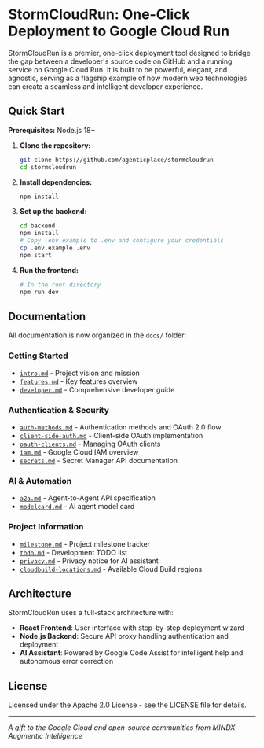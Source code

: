 # StormCloudRun: One-Click Deployment to Google Cloud Run

StormCloudRun is a premier, one-click deployment tool designed to bridge the gap between a developer's source code on GitHub and a running service on Google Cloud Run. It is built to be powerful, elegant, and agnostic, serving as a flagship example of how modern web technologies can create a seamless and intelligent developer experience.

## Quick Start

**Prerequisites:** Node.js 18+

1. **Clone the repository:**
   ```bash
   git clone https://github.com/agenticplace/stormcloudrun
   cd stormcloudrun
   ```

2. **Install dependencies:**
   ```bash
   npm install
   ```

3. **Set up the backend:**
   ```bash
   cd backend
   npm install
   # Copy .env.example to .env and configure your credentials
   cp .env.example .env
   npm start
   ```

4. **Run the frontend:**
   ```bash
   # In the root directory
   npm run dev
   ```

## Documentation

All documentation is now organized in the `docs/` folder:

### Getting Started
- [`intro.md`](intro.md) - Project vision and mission
- [`features.md`](features.md) - Key features overview
- [`developer.md`](developer.md) - Comprehensive developer guide

### Authentication & Security
- [`auth-methods.md`](auth-methods.md) - Authentication methods and OAuth 2.0 flow
- [`client-side-auth.md`](client-side-auth.md) - Client-side OAuth implementation
- [`oauth-clients.md`](oauth-clients.md) - Managing OAuth clients
- [`iam.md`](iam.md) - Google Cloud IAM overview
- [`secrets.md`](secrets.md) - Secret Manager API documentation

### AI & Automation

- [`a2a.md`](a2a.md) - Agent-to-Agent API specification
- [`modelcard.md`](modelcard.md) - AI agent model card

### Project Information
- [`milestone.md`](milestone.md) - Project milestone tracker
- [`todo.md`](todo.md) - Development TODO list
- [`privacy.md`](privacy.md) - Privacy notice for AI assistant
- [`cloudbuild-locations.md`](cloudbuild-locations.md) - Available Cloud Build regions

## Architecture

StormCloudRun uses a full-stack architecture with:
- **React Frontend**: User interface with step-by-step deployment wizard
- **Node.js Backend**: Secure API proxy handling authentication and deployment
- **AI Assistant**: Powered by Google Code Assist for intelligent help and autonomous error correction

## License

Licensed under the Apache 2.0 License - see the LICENSE file for details.

---

*A gift to the Google Cloud and open-source communities from MINDX Augmentic Intelligence*
